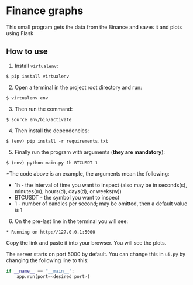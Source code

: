 # Finance graphs
This small program gets the data from the Binance and saves it and plots using Flask

## How to use

1. Install `virtualenv`:
```
$ pip install virtualenv
```

2. Open a terminal in the project root directory and run:
```
$ virtualenv env
```

3. Then run the command:
```
$ source env/bin/activate
```

4. Then install the dependencies:
```
$ (env) pip install -r requirements.txt
```

5. Finally run the program with arguments (**they are mandatory**):
```
$ (env) python main.py 1h BTCUSDT 1
```
*The code above is an example, the arguments mean the following:
* 1h - the interval of time you want to inspect (also may be in seconds(s), minutes(m), hours(d), days(d), or weeks(w))
* BTCUSDT - the symbol you want to inspect
* 1 - number of candles per second; may be omitted, then a default value is 1

6. On the pre-last line in the terminal you will see:
```
* Running on http://127.0.0.1:5000
```
Copy the link and paste it into your browser. You will see the plots.

The server starts on port 5000 by default. You can change this in `ui.py` by changing the following line to this:

```python
if __name__ == "__main__":
    app.run(port=<desired port>)

